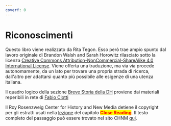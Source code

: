 ```yaml
---
coverY: 0
---
```


# Riconoscimenti

Questo libro viene realizzato da Rita Tegon. Esso però trae ampio spunto dal lavoro originale di Brandon Walsh and Sarah Horowitz rilasciato sotto la licenza  [Creative Commons Attribution-NonCommercial-ShareAlike 4.0 International License](http://creativecommons.org/licenses/by-nc-sa/4.0/). Viene offerta una traduzione, ma via via procede autonomamente, da un lato per trovare una propria strada di ricerca, dall'altro per adattarsi quanto più possibile alle esigenze di una utenza italiana.

Il quadro logico della sezione [Breve Storia della DH](close-reading/close-reading.md) proviene dai materiali reperibili in rete di [Fabio Ciotti](https://eadh.org/fabio-ciotti)   &#x20;

Il Roy Rosenzweig Center for History and New Media detiene il copyright per gli estratti usati nella  [lezione](https://bmw9t.gitbooks.io/introduction-to-text-analysis/content/close-reading/close-reading.html) del capitolo <mark style="color:red;">**Close Reading**</mark>. Il testo completo del passaggio può essere trovato nel sito CHNM [qui](http://chnm.gmu.edu/revolution/d/261/).
